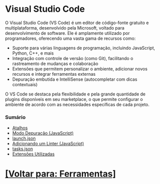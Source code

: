 # Visual Studio Code

O Visual Studio Code (VS Code) é um editor de código-fonte gratuito e multiplataforma, desenvolvido pela Microsoft, voltado para desenvolvimento de software. Ele é amplamente utilizado por programadores, oferecendo uma vasta gama de recursos como:

- Suporte para várias linguagens de programação, incluindo JavaScript, Python, C++, e mais
- Integração com controle de versão (como Git), facilitando o rastreamento de mudanças e colaboração
- Extensões que permitem personalizar o ambiente, adicionar novos recursos e integrar ferramentas externas
- Depuração embutida e IntelliSense (autocompletar com dicas contextuais)

O VS Code se destaca pela flexibilidade e pela grande quantidade de plugins disponíveis em seu marketplace, o que permite configurar o ambiente de acordo com as necessidades específicas de cada projeto.

### Sumário

- [Atalhos](./2-atalhos.md)
- [Modo Depuração (JavaScript)](./3-modo-depuracao-javascript.md)
- [launch.json](./4-launch-json.md)
- [Adicionando um Linter (JavaScript)](./5-adicionando-linter-javascript.md)
- [tasks.json](./6-tasks-json.md)
- [Extensões Utilizadas](./7-extensoes-utilizadas.md)

# [[Voltar para: Ferramentas]](../ferramentas.md)